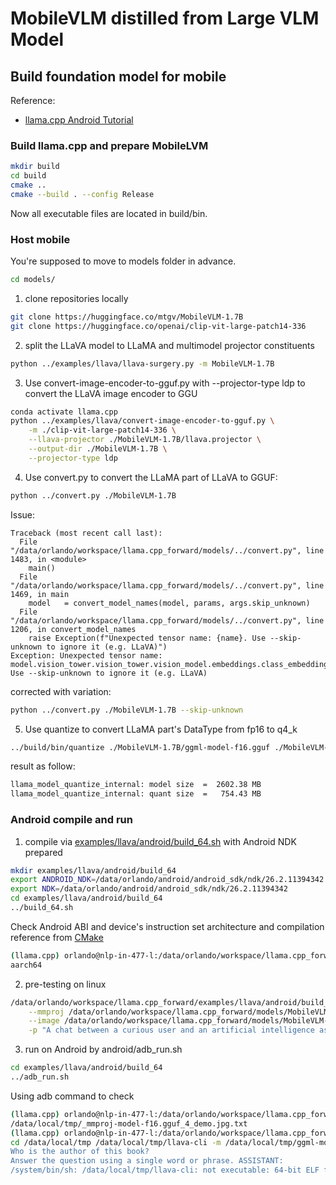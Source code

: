 <!-- markdownlint-disable MD029 -->
# MobileVLM distilled from Large VLM Model

## Build foundation model for mobile

Reference:

* [llama.cpp Android Tutorial](https://github.com/JackZeng0208/llama.cpp-android-tutorial)

### Build llama.cpp and prepare MobileLVM

```bash
mkdir build
cd build
cmake ..
cmake --build . --config Release
```

Now all executable files are located in build/bin.

### Host mobile

You're supposed to move to models folder in advance.

```bash
cd models/
```

1. clone repositories locally

```bash
git clone https://huggingface.co/mtgv/MobileVLM-1.7B
git clone https://huggingface.co/openai/clip-vit-large-patch14-336
```

2. split the LLaVA model to LLaMA and multimodel projector constituents

```bash
python ../examples/llava/llava-surgery.py -m MobileVLM-1.7B
```

3. Use convert-image-encoder-to-gguf.py with --projector-type ldp to convert the LLaVA image encoder to GGU

```bash
conda activate llama.cpp
python ../examples/llava/convert-image-encoder-to-gguf.py \
    -m ./clip-vit-large-patch14-336 \
    --llava-projector ./MobileVLM-1.7B/llava.projector \
    --output-dir ./MobileVLM-1.7B \
    --projector-type ldp
```

4. Use convert.py to convert the LLaMA part of LLaVA to GGUF:

```bash
python ../convert.py ./MobileVLM-1.7B
```

Issue:

```text
Traceback (most recent call last):
  File "/data/orlando/workspace/llama.cpp_forward/models/../convert.py", line 1483, in <module>
    main()
  File "/data/orlando/workspace/llama.cpp_forward/models/../convert.py", line 1469, in main
    model   = convert_model_names(model, params, args.skip_unknown)
  File "/data/orlando/workspace/llama.cpp_forward/models/../convert.py", line 1206, in convert_model_names
    raise Exception(f"Unexpected tensor name: {name}. Use --skip-unknown to ignore it (e.g. LLaVA)")
Exception: Unexpected tensor name: model.vision_tower.vision_tower.vision_model.embeddings.class_embedding. Use --skip-unknown to ignore it (e.g. LLaVA)
```

corrected with variation:

```bash
python ../convert.py ./MobileVLM-1.7B --skip-unknown
```

5. Use quantize to convert LLaMA part's DataType from fp16 to q4_k

```bash
../build/bin/quantize ./MobileVLM-1.7B/ggml-model-f16.gguf ./MobileVLM-1.7B/ggml-model-q4_k.gguf q4_k_s
```

result as follow:

```txt
llama_model_quantize_internal: model size  =  2602.38 MB
llama_model_quantize_internal: quant size  =   754.43 MB
```

### Android compile and run

1. compile via [examples/llava/android/build_64.sh](examples/llava/android/build_64.sh) with Android NDK prepared

```bash
mkdir examples/llava/android/build_64
export ANDROID_NDK=/data/orlando/android/android_sdk/ndk/26.2.11394342
export NDK=/data/orlando/android/android_sdk/ndk/26.2.11394342
cd examples/llava/android/build_64
../build_64.sh
```

Check Android ABI and device's instruction set architecture and compilation reference from [CMake](https://developer.android.com/ndk/guides/cmake)

```bash
(llama.cpp) orlando@nlp-in-477-l:/data/orlando/workspace/llama.cpp_forward/examples/llava/android/build_64$ adb shell uname -m
aarch64
```

2. pre-testing on linux

```bash
/data/orlando/workspace/llama.cpp_forward/examples/llava/android/build_64/bin/llava-cli -m /data/orlando/workspace/llama.cpp_forward/models/MobileVLM-1.7B/ggml-model-q4_k.gguf \
    --mmproj /data/orlando/workspace/llama.cpp_forward/models/MobileVLM-1.7B/mmproj-model-f16.gguf \
    --image /data/orlando/workspace/llama.cpp_forward/models/MobileVLM-1.7B/llm/demo.jpg \
    -p "A chat between a curious user and an artificial intelligence assistant. The assistant gives helpful, detailed, and polite answers to the user's questions. USER: <image>\nWho is the author of this book? Answer the question using a single word or phrase. ASSISTANT:"
```

3. run on Android by android/adb_run.sh

```bash
cd examples/llava/android/build_64
../adb_run.sh
```

Using adb command to check

```bash
(llama.cpp) orlando@nlp-in-477-l:/data/orlando/workspace/llama.cpp_forward/examples/llava/android/build_64$ adb shell ls -R /data/local/tmp/_mmproj-model-f16.gguf_4_demo.jpg.txt
/data/local/tmp/_mmproj-model-f16.gguf_4_demo.jpg.txt
(llama.cpp) orlando@nlp-in-477-l:/data/orlando/workspace/llama.cpp_forward/examples/llava/android/build_64$ adb shell cat /data/local/tmp/_mmproj-model-f16.gguf_4_demo.jpg.txt
cd /data/local/tmp /data/local/tmp/llava-cli -m /data/local/tmp/ggml-model-q4_k.gguf --mmproj /data/local/tmp/mmproj-model-f16.gguf -t 4 --image /data/local/tmp/demo.jpg -p A chat between a curious user and an artificial intelligence assistant. The assistant gives helpful, detailed, and polite answers to the user's questions. USER: <image>
Who is the author of this book? 
Answer the question using a single word or phrase. ASSISTANT:
/system/bin/sh: /data/local/tmp/llava-cli: not executable: 64-bit ELF file
```
